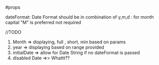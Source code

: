 #props

dateFormat: Date Format should be in combination of y,m,d : for month capital "M" is preferred not required

//TODO

1. Month => displaying, full , short, min based on params
2. year => displaying based on range provided
3. initialDate => allow for Date String if no dateFormat is passed
4. disabled Date =>> Whattt??
